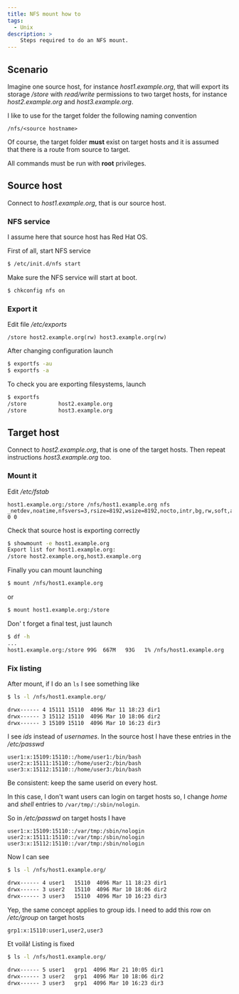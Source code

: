 ```yaml
---
title: NFS mount how to
tags:
  - Unix
description: >
    Steps required to do an NFS mount.
---
```


## Scenario

Imagine one source host, for instance *host1.example.org*, that will export its storage */store* with *read/write* permissions to two target hosts, for instance *host2.example.org* and *host3.example.org*.

I like to use for the target folder the following naming convention

```
/nfs/<source hostname>
```

Of course, the target folder **must** exist on target hosts and it is assumed that there is a route from source to target.

<div class="alert warning">All commands must be run with <strong>root</strong> privileges.</div>


## Source host

Connect to *host1.example.org*, that is our source host.

### NFS service

<div class="alert alert-info">I assume here that source host has Red Hat OS.</div>

First of all, start NFS service

```bash
$ /etc/init.d/nfs start
```

Make sure the NFS service will start at boot.

```bash
$ chkconfig nfs on
```

### Export it

Edit file */etc/exports*

```
/store host2.example.org(rw) host3.example.org(rw)
```

After changing configuration launch

```bash
$ exportfs -au
$ exportfs -a
```

To check you are exporting filesystems, launch

```bash
$ exportfs
/store          host2.example.org
/store          host3.example.org
```

## Target host

Connect to *host2.example.org*, that is one of the target hosts. Then repeat instructions *host3.example.org* too.

### Mount it

Edit */etc/fstab*

```
host1.example.org:/store /nfs/host1.example.org nfs _netdev,noatime,nfsvers=3,rsize=8192,wsize=8192,nocto,intr,bg,rw,soft,actimeo=300 0 0
```

Check that source host is exporting correctly

```bash
$ showmount -e host1.example.org
Export list for host1.example.org:
/store host2.example.org,host3.example.org
```

Finally you can mount launching

```bash
$ mount /nfs/host1.example.org
```
or

```bash
$ mount host1.example.org:/store
```

Don' t forget a final test, just launch

```bash
$ df -h
...
host1.example.org:/store 99G  667M   93G   1% /nfs/host1.example.org
```

### Fix listing

After mount, if I do an `ls` I see something like

```bash
$ ls -l /nfs/host1.example.org/

drwx------ 4 15111 15110  4096 Mar 11 18:23 dir1
drwx------ 3 15112 15110  4096 Mar 10 18:06 dir2
drwx------ 3 15109 15110  4096 Mar 10 16:23 dir3
```

I see *ids* instead of *usernames*. In the source host I have these entries in the */etc/passwd*

```
user1:x:15109:15110::/home/user1:/bin/bash
user2:x:15111:15110::/home/user2:/bin/bash
user3:x:15112:15110::/home/user3:/bin/bash
```

Be consistent: keep the same userid on every host.

In this case, I don't want users can login on target hosts so, I change *home* and *shell* entries to `/var/tmp/:/sbin/nologin`.

So in */etc/passwd* on target hosts I have

```
user1:x:15109:15110::/var/tmp:/sbin/nologin
user2:x:15111:15110::/var/tmp:/sbin/nologin
user3:x:15112:15110::/var/tmp:/sbin/nologin
```

Now I can see

```bash
$ ls -l /nfs/host1.example.org/

drwx------ 4 user1   15110  4096 Mar 11 18:23 dir1
drwx------ 3 user2   15110  4096 Mar 10 18:06 dir2
drwx------ 3 user3   15110  4096 Mar 10 16:23 dir3
```

Yep, the same concept applies to group ids. I need to add this row on */etc/group* on target hosts

```
grp1:x:15110:user1,user2,user3
```

Et voilà! Listing is fixed

```bash
$ ls -l /nfs/host1.example.org/

drwx------ 5 user1   grp1  4096 Mar 21 10:05 dir1
drwx------ 3 user2   grp1  4096 Mar 10 18:06 dir2
drwx------ 3 user3   grp1  4096 Mar 10 16:23 dir3
```
